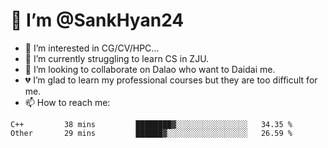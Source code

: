 # 👋 I’m @SankHyan24

- 👀 I’m interested in CG/CV/HPC...
- 🌱 I’m currently struggling to learn CS in ZJU.
- 💞️ I’m looking to collaborate on Dalao who want to Daidai me.
- 💔 I’m glad to learn my professional courses but they are too difficult for me.
- 📫 How to reach me:


<!---
SankHyan24/SankHyan24 is a ✨ special ✨ repository because its `README.md` (this file) appears on your GitHub profile.
You can click the Preview link to take a look at your changes.
--->
<!--START_SECTION:waka-->

```text
C++         38 mins         ████████▓░░░░░░░░░░░░░░░░   34.35 %
Other       29 mins         ██████▓░░░░░░░░░░░░░░░░░░   26.59 %
```

<!--END_SECTION:waka-->
